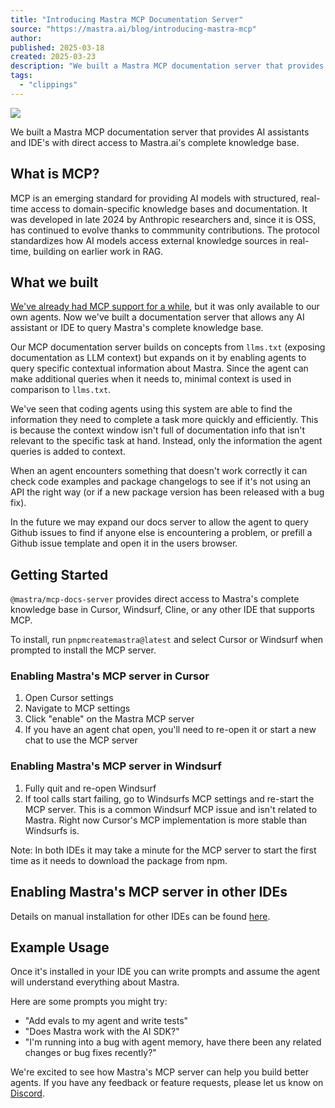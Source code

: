 ```yaml
---
title: "Introducing Mastra MCP Documentation Server"
source: "https://mastra.ai/blog/introducing-mastra-mcp"
author:
published: 2025-03-18
created: 2025-03-23
description: "We built a Mastra MCP documentation server that provides AI assistants and IDE's with direct access to Mastra.ai's complete knowledge base."
tags:
  - "clippings"
---
```

![](https://www.youtube.com/watch?v=vciV57lF0og)

We built a Mastra MCP documentation server that provides AI assistants and IDE's with direct access to Mastra.ai's complete knowledge base.

## What is MCP?

MCP is an emerging standard for providing AI models with structured, real-time access to domain-specific knowledge bases and documentation. It was developed in late 2024 by Anthropic researchers and, since it is OSS, has continued to evolve thanks to commmunity contributions. The protocol standardizes how AI models access external knowledge sources in real-time, building on earlier work in RAG.

## What we built

[We've already had MCP support for a while](https://mastra.ai/docs/reference/tools/mcp-configuration), but it was only available to our own agents. Now we've built a documentation server that allows any AI assistant or IDE to query Mastra's complete knowledge base.

Our MCP documentation server builds on concepts from `llms.txt` (exposing documentation as LLM context) but expands on it by enabling agents to query specific contextual information about Mastra. Since the agent can make additional queries when it needs to, minimal context is used in comparison to `llms.txt`.

We've seen that coding agents using this system are able to find the information they need to complete a task more quickly and efficiently. This is because the context window isn't full of documentation info that isn't relevant to the specific task at hand. Instead, only the information the agent queries is added to context.

When an agent encounters something that doesn't work correctly it can check code examples and package changelogs to see if it's not using an API the right way (or if a new package version has been released with a bug fix).

In the future we may expand our docs server to allow the agent to query Github issues to find if anyone else is encountering a problem, or prefill a Github issue template and open it in the users browser.

## Getting Started

`@mastra/mcp-docs-server` provides direct access to Mastra's complete knowledge base in Cursor, Windsurf, Cline, or any other IDE that supports MCP.

To install, run `pnpmcreatemastra@latest` and select Cursor or Windsurf when prompted to install the MCP server.

### Enabling Mastra's MCP server in Cursor

1. Open Cursor settings
2. Navigate to MCP settings
3. Click "enable" on the Mastra MCP server
4. If you have an agent chat open, you'll need to re-open it or start a new chat to use the MCP server

### Enabling Mastra's MCP server in Windsurf

1. Fully quit and re-open Windsurf
2. If tool calls start failing, go to Windsurfs MCP settings and re-start the MCP server. This is a common Windsurf MCP issue and isn't related to Mastra. Right now Cursor's MCP implementation is more stable than Windsurfs is.

Note: In both IDEs it may take a minute for the MCP server to start the first time as it needs to download the package from npm.

## Enabling Mastra's MCP server in other IDEs

Details on manual installation for other IDEs can be found [here](https://mastra.ai/docs/getting-started/mcp-docs-server).

## Example Usage

Once it's installed in your IDE you can write prompts and assume the agent will understand everything about Mastra.

Here are some prompts you might try:

- "Add evals to my agent and write tests"
- "Does Mastra work with the AI SDK?"
- "I'm running into a bug with agent memory, have there been any related changes or bug fixes recently?"

We're excited to see how Mastra's MCP server can help you build better agents. If you have any feedback or feature requests, please let us know on [Discord](https://discord.gg/mastra).